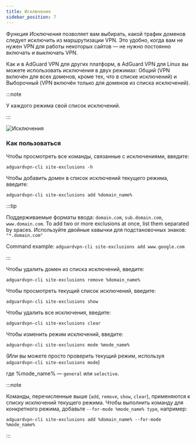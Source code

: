 ```yaml
---
title: Исключения
sidebar_position: 7
---
```


Функция _Исключения_ позволяет вам выбирать, какой трафик доменов следует исключить из маршрутизации VPN. Это удобно, когда вам не нужен VPN для работы некоторых сайтов — не нужно постоянно включать и выключать VPN.

Как и в AdGuard VPN для других платформ, в AdGuard VPN для Linux вы можете использовать исключения в двух режимах: Общий (VPN включён для всех доменов, кроме тех, что в списке исключений) и Выборочный (VPN включён только для доменов из списка исключений).

:::note

У каждого режима свой список исключений.

:::

![Исключения](https://cdn.adguard-vpn.com/blog/new/m6pkdVPN-CLI-exclusions.png)

### Как пользоваться

Чтобы просмотреть все команды, связанные с исключениями, введите:

```
adguardvpn-cli site-exclusions -h
```

Чтобы добавить домен в список исключений текущего режима, введите:

```
adguardvpn-cli site-exclusions add %domain_name%
```

:::tip

Поддерживаемые форматы ввода: `domain.com`, `sub.domain.com`, `www.domain.com`. To add two or more exclusions at once, list them separated by spaces. Используйте двойные кавычки для подстановочных знаков: `"*.domain.com"`

Command example: `adguardvpn-cli site-exclusions add www.google.com`

:::

Чтобы удалить домен из списка исключений, введите:

```
adguardvpn-cli site-exclusions remove %domain_name%
```

Чтобы просмотреть текущий список исключений, введите:

```
adguardvpn-cli site-exclusions show
```

Чтобы удалить все исключения, введите:

```
adguardvpn-cli site-exclusions clear
```

Чтобы изменить режим исключений, введите:

```
adguardvpn-cli site-exclusions mode %mode_name%
```

(Или вы можете просто проверить текущий режим, используя `adguardvpn-cli site-exclusions mode`)

где %mode_name% — `general` или `selective`.

:::note

Команды, перечисленные выше (`add`, `remove`, `show`, `clear`), применяются к списку исключений текущего режима. Чтобы выполнить команду для конкретного режима, добавьте `--for-mode %mode_name% type`, например:

```
adguardvpn-cli site-exclusions add %domain_name% --for-mode %mode_name%
```

:::
